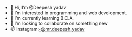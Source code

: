 - 👋 Hi, I’m @Deepesh yadav
- 👀 I’m interested in programming and web development.
- 🌱 I’m currently learning B.C.A.
- 💞️ I’m looking to collaborate on something new
- 📫 Instagram:-@mr.deepesh_yadav


